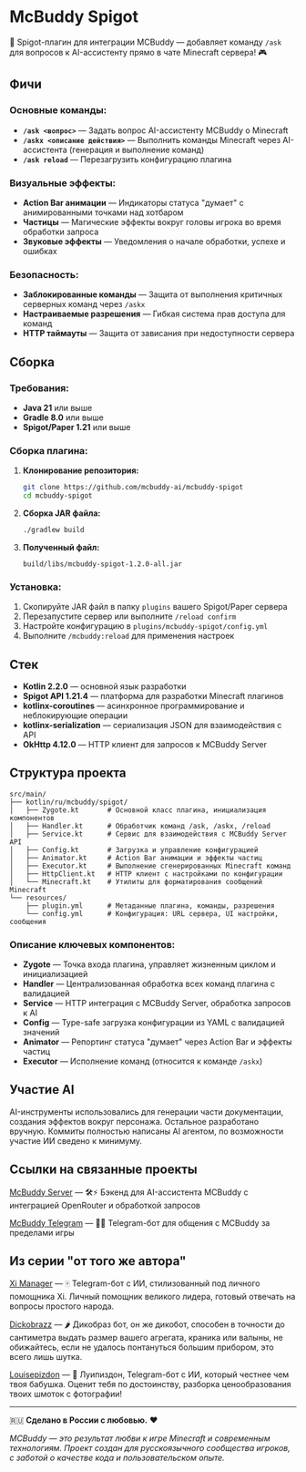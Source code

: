 # McBuddy Spigot

💬 Spigot-плагин для интеграции MCBuddy — добавляет команду `/ask` для вопросов к AI-ассистенту прямо в чате Minecraft сервера! 🎮

## Фичи

### Основные команды:
- **`/ask <вопрос>`** — Задать вопрос AI-ассистенту MCBuddy о Minecraft
- **`/askx <описание действия>`** — Выполнить команды Minecraft через AI-ассистента (генерация и выполнение команд)
- **`/ask reload`** — Перезагрузить конфигурацию плагина

### Визуальные эффекты:
- **Action Bar анимации** — Индикаторы статуса "думает" с анимированными точками над хотбаром
- **Частицы** — Магические эффекты вокруг головы игрока во время обработки запроса
- **Звуковые эффекты** — Уведомления о начале обработки, успехе и ошибках

### Безопасность:
- **Заблокированные команды** — Защита от выполнения критичных серверных команд через `/askx`
- **Настраиваемые разрешения** — Гибкая система прав доступа для команд
- **HTTP таймауты** — Защита от зависания при недоступности сервера

## Сборка

### Требования:
- **Java 21** или выше
- **Gradle 8.0** или выше
- **Spigot/Paper 1.21** или выше

### Сборка плагина:

1. **Клонирование репозитория:**
   ```bash
   git clone https://github.com/mcbuddy-ai/mcbuddy-spigot
   cd mcbuddy-spigot
   ```

2. **Сборка JAR файла:**
   ```bash
   ./gradlew build
   ```

3. **Полученный файл:**
   ```
   build/libs/mcbuddy-spigot-1.2.0-all.jar
   ```

### Установка:

1. Скопируйте JAR файл в папку `plugins` вашего Spigot/Paper сервера
2. Перезапустите сервер или выполните `/reload confirm`
3. Настройте конфигурацию в `plugins/mcbuddy-spigot/config.yml`
4. Выполните `/mcbuddy:reload` для применения настроек

## Стек

- **Kotlin 2.2.0** — основной язык разработки
- **Spigot API 1.21.4** — платформа для разработки Minecraft плагинов  
- **kotlinx-coroutines** — асинхронное программирование и неблокирующие операции
- **kotlinx-serialization** — сериализация JSON для взаимодействия с API
- **OkHttp 4.12.0** — HTTP клиент для запросов к MCBuddy Server

## Структура проекта

```
src/main/
├── kotlin/ru/mcbuddy/spigot/
│   ├── Zygote.kt       # Основной класс плагина, инициализация компонентов
│   ├── Handler.kt      # Обработчик команд /ask, /askx, /reload
│   ├── Service.kt      # Сервис для взаимодействия с MCBuddy Server API
│   ├── Config.kt       # Загрузка и управление конфигурацией
│   ├── Animator.kt     # Action Bar анимации и эффекты частиц
│   ├── Executor.kt     # Выполнение сгенерированных Minecraft команд
│   ├── HttpClient.kt   # HTTP клиент с настройками по конфигурации
│   └── Minecraft.kt    # Утилиты для форматирования сообщений Minecraft
└── resources/
    ├── plugin.yml      # Метаданные плагина, команды, разрешения
    └── config.yml      # Конфигурация: URL сервера, UI настройки, сообщения
```

### Описание ключевых компонентов:

- **Zygote** — Точка входа плагина, управляет жизненным циклом и инициализацией
- **Handler** — Централизованная обработка всех команд плагина с валидацией
- **Service** — HTTP интеграция с MCBuddy Server, обработка запросов к AI
- **Config** — Type-safe загрузка конфигурации из YAML с валидацией значений
- **Animator** — Репортинг статуса "думает" через Action Bar и эффекты частиц
- **Executor** — Исполнение команд (относится к команде `/askx`)

## Участие AI

AI-инструменты использовались для генерации части документации, создания эффектов вокруг персонажа. Остальное разработано вручную. Коммиты полностью написаны AI агентом, по возможности участие ИИ сведено к минимуму.

## Ссылки на связанные проекты

[McBuddy Server](https://github.com/mcbuddy-ai/mcbuddy-server) — 🛠️⚡ Бэкенд для AI-ассистента MCBuddy с интеграцией OpenRouter и обработкой запросов

[McBuddy Telegram](https://github.com/mcbuddy-ai/mcbuddy-bot) — 🤖📱 Telegram-бот для общения с MCBuddy за пределами игры

## Из серии "от того же автора"

[Xi Manager](https://github.com/mairwunnx/xi) — 🀄️ Telegram-бот с ИИ, стилизованный под личного помощника Xi. Личный помощник великого лидера, готовый отвечать на вопросы простого народа.

[Dickobrazz](https://github.com/mairwunnx/dickobrazz) — 🌶️ Дикобраз бот, он же дикобот, способен в точности до сантиметра выдать размер вашего агрегата, краника или валыны, не обижайтесь, если не удалось понтануться большим прибором, это всего лишь шутка.

[Louisepizdon](https://github.com/MairwunNx/louisepizdon) — 🥀 Луипиздон, Telegram-бот с ИИ, который честнее чем твоя бабушка. Оценит тебя по достоинству, разборка ценообразования твоих шмоток с фотографии!

---

🇷🇺 **Сделано в России с любовью.** ❤️

*MCBuddy — это результат любви к игре Minecraft и современным технологиям. Проект создан для русскоязычного сообщества игроков, с заботой о качестве кода и пользовательском опыте.*